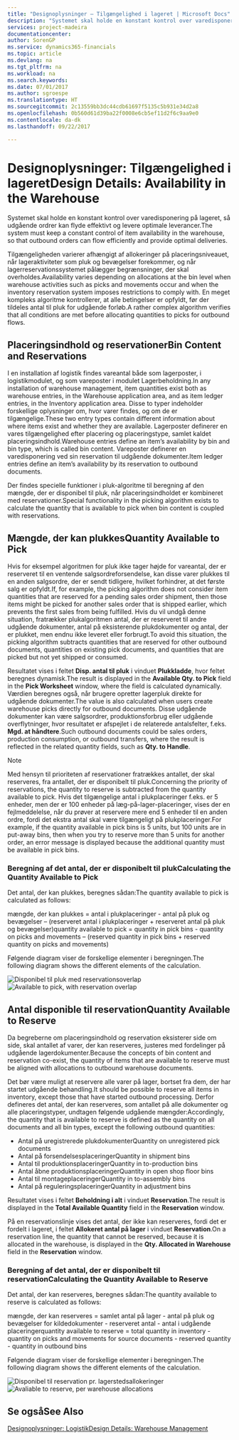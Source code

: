 ```yaml
---
title: "Designoplysninger – Tilgængelighed i lageret | Microsoft Docs"
description: "Systemet skal holde en konstant kontrol over varedisponering på lageret, så udgående ordrer kan flyde effektivt og levere optimale leverancer."
services: project-madeira
documentationcenter: 
author: SorenGP
ms.service: dynamics365-financials
ms.topic: article
ms.devlang: na
ms.tgt_pltfrm: na
ms.workload: na
ms.search.keywords: 
ms.date: 07/01/2017
ms.author: sgroespe
ms.translationtype: HT
ms.sourcegitcommit: 2c13559bb3dc44cdb61697f5135c5b931e34d2a8
ms.openlocfilehash: 0b560d61d39ba22f0008e6cb5ef11d2f6c9aa9e0
ms.contentlocale: da-dk
ms.lasthandoff: 09/22/2017

---
```

# <a name="design-details-availability-in-the-warehouse"></a><span data-ttu-id="d0803-103">Designoplysninger: Tilgængelighed i lageret</span><span class="sxs-lookup"><span data-stu-id="d0803-103">Design Details: Availability in the Warehouse</span></span>
<span data-ttu-id="d0803-104">Systemet skal holde en konstant kontrol over varedisponering på lageret, så udgående ordrer kan flyde effektivt og levere optimale leverancer.</span><span class="sxs-lookup"><span data-stu-id="d0803-104">The system must keep a constant control of item availability in the warehouse, so that outbound orders can flow efficiently and provide optimal deliveries.</span></span>  

 <span data-ttu-id="d0803-105">Tilgængeligheden varierer afhængigt af allokeringer på placeringsniveauet, når lageraktiviteter som pluk og bevægelser forekommer, og når lagerreservationssystemet pålægger begrænsninger, der skal overholdes.</span><span class="sxs-lookup"><span data-stu-id="d0803-105">Availability varies depending on allocations at the bin level when warehouse activities such as picks and movements occur and when the inventory reservation system imposes restrictions to comply with.</span></span> <span data-ttu-id="d0803-106">En meget kompleks algoritme kontrollerer, at alle betingelser er opfyldt, før der tildeles antal til pluk for udgående forløb.</span><span class="sxs-lookup"><span data-stu-id="d0803-106">A rather complex algorithm verifies that all conditions are met before allocating quantities to picks for outbound flows.</span></span>  

## <a name="bin-content-and-reservations"></a><span data-ttu-id="d0803-107">Placeringsindhold og reservationer</span><span class="sxs-lookup"><span data-stu-id="d0803-107">Bin Content and Reservations</span></span>  
 <span data-ttu-id="d0803-108">I en installation af logistik findes vareantal både som lagerposter, i logistikmodulet, og som vareposter i modulet Lagerbeholdning.</span><span class="sxs-lookup"><span data-stu-id="d0803-108">In any installation of warehouse management, item quantities exist both as warehouse entries, in the Warehouse application area, and as item ledger entries, in the Inventory application area.</span></span> <span data-ttu-id="d0803-109">Disse to typer indeholder forskellige oplysninger om, hvor varer findes, og om de er tilgængelige.</span><span class="sxs-lookup"><span data-stu-id="d0803-109">These two entry types contain different information about where items exist and whether they are available.</span></span> <span data-ttu-id="d0803-110">Lagerposter definerer en vares tilgængelighed efter placering og placeringstype, samlet kaldet placeringsindhold.</span><span class="sxs-lookup"><span data-stu-id="d0803-110">Warehouse entries define an item’s availability by bin and bin type, which is called bin content.</span></span> <span data-ttu-id="d0803-111">Vareposter definerer en varedisponering ved sin reservation til udgående dokumenter.</span><span class="sxs-lookup"><span data-stu-id="d0803-111">Item ledger entries define an item’s availability by its reservation to outbound documents.</span></span>  

 <span data-ttu-id="d0803-112">Der findes specielle funktioner i pluk-algoritme til beregning af den mængde, der er disponibel til pluk, når placeringsindholdet er kombineret med reservationer.</span><span class="sxs-lookup"><span data-stu-id="d0803-112">Special functionality in the picking algorithm exists to calculate the quantity that is available to pick when bin content is coupled with reservations.</span></span>  

## <a name="quantity-available-to-pick"></a><span data-ttu-id="d0803-113">Mængde, der kan plukkes</span><span class="sxs-lookup"><span data-stu-id="d0803-113">Quantity Available to Pick</span></span>  
 <span data-ttu-id="d0803-114">Hvis for eksempel algoritmen for pluk ikke tager højde for vareantal, der er reserveret til en ventende salgsordreforsendelse, kan disse varer plukkes til en anden salgsordre, der er sendt tidligere, hvilket forhindrer, at det første salg er opfyldt.</span><span class="sxs-lookup"><span data-stu-id="d0803-114">If, for example, the picking algorithm does not consider item quantities that are reserved for a pending sales order shipment, then those items might be picked for another sales order that is shipped earlier, which prevents the first sales from being fulfilled.</span></span> <span data-ttu-id="d0803-115">Hvis du vil undgå denne situation, fratrækker plukalgoritmen antal, der er reserveret til andre udgående dokumenter, antal på eksisterende plukdokumenter og antal, der er plukket, men endnu ikke leveret eller forbrugt.</span><span class="sxs-lookup"><span data-stu-id="d0803-115">To avoid this situation, the picking algorithm subtracts quantities that are reserved for other outbound documents, quantities on existing pick documents, and quantities that are picked but not yet shipped or consumed.</span></span>  

 <span data-ttu-id="d0803-116">Resultatet vises i feltet **Disp. antal til pluk** i vinduet **Plukkladde**, hvor feltet beregnes dynamisk.</span><span class="sxs-lookup"><span data-stu-id="d0803-116">The result is displayed in the **Available Qty. to Pick** field in the **Pick Worksheet** window, where the field is calculated dynamically.</span></span> <span data-ttu-id="d0803-117">Værdien beregnes også, når brugere opretter lagerpluk direkte for udgående dokumenter.</span><span class="sxs-lookup"><span data-stu-id="d0803-117">The value is also calculated when users create warehouse picks directly for outbound documents.</span></span> <span data-ttu-id="d0803-118">Disse udgående dokumenter kan være salgsordrer, produktionsforbrug eller udgående overflytninger, hvor resultatet er afspejlet i de relaterede antalsfelter, f.eks. **Mgd. at håndtere**.</span><span class="sxs-lookup"><span data-stu-id="d0803-118">Such outbound documents could be sales orders, production consumption, or outbound transfers, where the result is reflected in the related quantity fields, such as **Qty. to Handle**.</span></span>  

> [!NOTE]  
>  <span data-ttu-id="d0803-119">Med hensyn til prioriteten af reservationer fratrækkes antallet, der skal reserveres, fra antallet, der er disponibelt til pluk.</span><span class="sxs-lookup"><span data-stu-id="d0803-119">Concerning the priority of reservations, the quantity to reserve is subtracted from the quantity available to pick.</span></span> <span data-ttu-id="d0803-120">Hvis det tilgængelige antal i plukplaceringer f.eks. er 5 enheder, men der er 100 enheder på læg-på-lager-placeringer, vises der en fejlmeddelelse, når du prøver at reservere mere end 5 enheder til en anden ordre, fordi det ekstra antal skal være tilgængeligt på plukplaceringer.</span><span class="sxs-lookup"><span data-stu-id="d0803-120">For example, if the quantity available in pick bins is 5 units, but 100 units are in put-away bins, then when you try to reserve more than 5 units for another order, an error message is displayed because the additional quantity must be available in pick bins.</span></span>  

### <a name="calculating-the-quantity-available-to-pick"></a><span data-ttu-id="d0803-121">Beregning af det antal, der er disponibelt til pluk</span><span class="sxs-lookup"><span data-stu-id="d0803-121">Calculating the Quantity Available to Pick</span></span>  
 <span data-ttu-id="d0803-122">Det antal, der kan plukkes, beregnes sådan:</span><span class="sxs-lookup"><span data-stu-id="d0803-122">The quantity available to pick is calculated as follows:</span></span>  

 <span data-ttu-id="d0803-123">mængde, der kan plukkes = antal i plukplaceringer - antal på pluk og bevægelser – (reserveret antal i plukplaceringer + reserveret antal på pluk og bevægelser)</span><span class="sxs-lookup"><span data-stu-id="d0803-123">quantity available to pick = quantity in pick bins - quantity on picks and movements – (reserved quantity in pick bins + reserved quantity on picks and movements)</span></span>  

 <span data-ttu-id="d0803-124">Følgende diagram viser de forskellige elementer i beregningen.</span><span class="sxs-lookup"><span data-stu-id="d0803-124">The following diagram shows the different elements of the calculation.</span></span>  

 <span data-ttu-id="d0803-125">![Disponibel til pluk med reservationsoverlap](media/design_details_warehouse_management_availability_2.png "design_details_warehouse_management_availability_2")</span><span class="sxs-lookup"><span data-stu-id="d0803-125">![Available to pick, with reservation overlap](media/design_details_warehouse_management_availability_2.png "design_details_warehouse_management_availability_2")</span></span>  

## <a name="quantity-available-to-reserve"></a><span data-ttu-id="d0803-126">Antal disponible til reservation</span><span class="sxs-lookup"><span data-stu-id="d0803-126">Quantity Available to Reserve</span></span>  
 <span data-ttu-id="d0803-127">Da begreberne om placeringsindhold og reservation eksisterer side om side, skal antallet af varer, der kan reserveres, justeres med fordelinger på udgående lagerdokumenter.</span><span class="sxs-lookup"><span data-stu-id="d0803-127">Because the concepts of bin content and reservation co-exist, the quantity of items that are available to reserve must be aligned with allocations to outbound warehouse documents.</span></span>  

 <span data-ttu-id="d0803-128">Det bør være muligt at reservere alle varer på lager, bortset fra dem, der har startet udgående behandling.</span><span class="sxs-lookup"><span data-stu-id="d0803-128">It should be possible to reserve all items in inventory, except those that have started outbound processing.</span></span> <span data-ttu-id="d0803-129">Derfor defineres det antal, der kan reserveres, som antallet på alle dokumenter og alle placeringstyper, undtagen følgende udgående mængder:</span><span class="sxs-lookup"><span data-stu-id="d0803-129">Accordingly, the quantity that is available to reserve is defined as the quantity on all documents and all bin types, except the following outbound quantities:</span></span>  

-   <span data-ttu-id="d0803-130">Antal på uregistrerede plukdokumenter</span><span class="sxs-lookup"><span data-stu-id="d0803-130">Quantity on unregistered pick documents</span></span>  
-   <span data-ttu-id="d0803-131">Antal på forsendelsesplaceringer</span><span class="sxs-lookup"><span data-stu-id="d0803-131">Quantity in shipment bins</span></span>  
-   <span data-ttu-id="d0803-132">Antal til produktionsplaceringer</span><span class="sxs-lookup"><span data-stu-id="d0803-132">Quantity in to-production bins</span></span>  
-   <span data-ttu-id="d0803-133">Antal åbne produktionsplaceringer</span><span class="sxs-lookup"><span data-stu-id="d0803-133">Quantity in open shop floor bins</span></span>  
-   <span data-ttu-id="d0803-134">Antal til montageplaceringer</span><span class="sxs-lookup"><span data-stu-id="d0803-134">Quantity in to-assembly bins</span></span>  
-   <span data-ttu-id="d0803-135">Antal på reguleringsplaceringer</span><span class="sxs-lookup"><span data-stu-id="d0803-135">Quantity in adjustment bins</span></span>  

 <span data-ttu-id="d0803-136">Resultatet vises i feltet **Beholdning i alt** i vinduet **Reservation**.</span><span class="sxs-lookup"><span data-stu-id="d0803-136">The result is displayed in the **Total Available Quantity** field in the **Reservation** window.</span></span>  

 <span data-ttu-id="d0803-137">På en reservationslinje vises det antal, der ikke kan reserveres, fordi det er fordelt i lageret, i feltet **Allokeret antal på lager** i vinduet **Reservation**.</span><span class="sxs-lookup"><span data-stu-id="d0803-137">On a reservation line, the quantity that cannot be reserved, because it is allocated in the warehouse, is displayed in the **Qty. Allocated in Warehouse** field in the **Reservation** window.</span></span>  

### <a name="calculating-the-quantity-available-to-reserve"></a><span data-ttu-id="d0803-138">Beregning af det antal, der er disponibelt til reservation</span><span class="sxs-lookup"><span data-stu-id="d0803-138">Calculating the Quantity Available to Reserve</span></span>  
 <span data-ttu-id="d0803-139">Det antal, der kan reserveres, beregnes sådan:</span><span class="sxs-lookup"><span data-stu-id="d0803-139">The quantity available to reserve is calculated as follows:</span></span>  

 <span data-ttu-id="d0803-140">mængde, der kan reserveres = samlet antal på lager - antal på pluk og bevægelser for kildedokumenter - reserveret antal - antal i udgående placeringer</span><span class="sxs-lookup"><span data-stu-id="d0803-140">quantity available to reserve = total quantity in inventory - quantity on picks and movements for source documents - reserved quantity - quantity in outbound bins</span></span>  

 <span data-ttu-id="d0803-141">Følgende diagram viser de forskellige elementer i beregningen.</span><span class="sxs-lookup"><span data-stu-id="d0803-141">The following diagram shows the different elements of the calculation.</span></span>  

 <span data-ttu-id="d0803-142">![Disponibel til reservation pr. lagerstedsallokeringer](media/design_details_warehouse_management_availability_3.png "design_details_warehouse_management_availability_3")</span><span class="sxs-lookup"><span data-stu-id="d0803-142">![Avaliable to reserve, per warehouse allocations](media/design_details_warehouse_management_availability_3.png "design_details_warehouse_management_availability_3")</span></span>  

## <a name="see-also"></a><span data-ttu-id="d0803-143">Se også</span><span class="sxs-lookup"><span data-stu-id="d0803-143">See Also</span></span>  
 [<span data-ttu-id="d0803-144">Designoplysninger: Logistik</span><span class="sxs-lookup"><span data-stu-id="d0803-144">Design Details: Warehouse Management</span></span>](design-details-warehouse-management.md)

